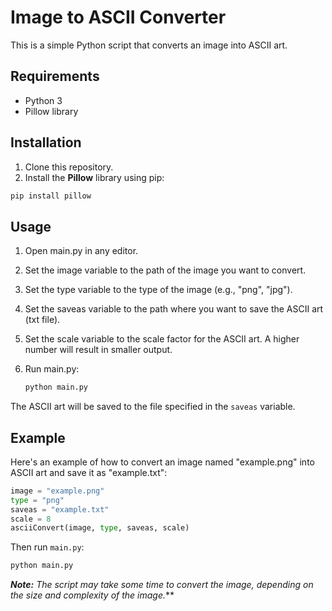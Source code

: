 # Image to ASCII Converter

This is a simple Python script that converts an image into ASCII art.

## Requirements

- Python 3
- Pillow library

## Installation

1. Clone this repository.
2. Install the **Pillow** library using pip:

```bash
pip install pillow
```

## Usage

1.  Open main.py in any editor.
2.  Set the image variable to the path of the image you want to convert.
3.  Set the type variable to the type of the image (e.g., "png", "jpg").
4.  Set the saveas variable to the path where you want to save the ASCII art (txt file).
5.  Set the scale variable to the scale factor for the ASCII art. A higher number will result in smaller output.
6.  Run main.py:

    ```bash
    python main.py
    ```

The ASCII art will be saved to the file specified in the `saveas` variable.

## Example

Here's an example of how to convert an image named "example.png" into ASCII art and save it as "example.txt":

```python
image = "example.png"
type = "png"
saveas = "example.txt"
scale = 8
asciiConvert(image, type, saveas, scale)
```

Then run `main.py`:

```bash
python main.py
```

***Note:*** *The script may take some time to convert the image, depending on the size and complexity of the image.***
